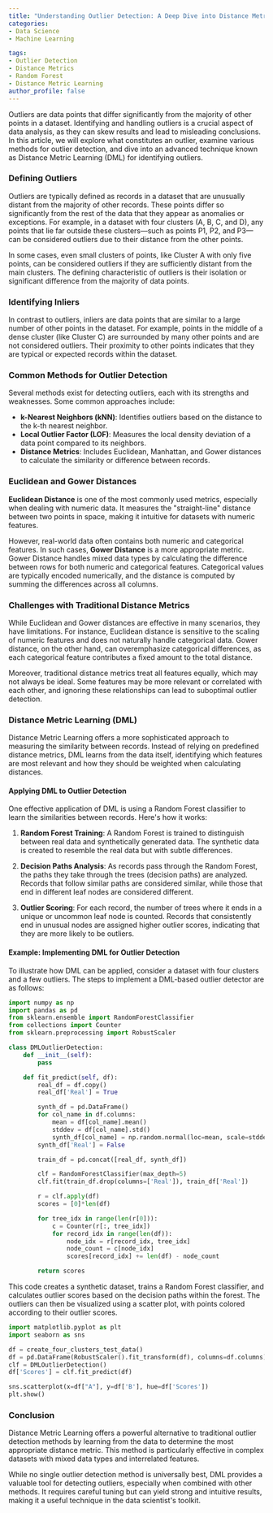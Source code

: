 ```yaml
---
title: "Understanding Outlier Detection: A Deep Dive into Distance Metric Learning"
categories:
- Data Science
- Machine Learning

tags:
- Outlier Detection
- Distance Metrics
- Random Forest
- Distance Metric Learning
author_profile: false
---
```


Outliers are data points that differ significantly from the majority of other points in a dataset. Identifying and handling outliers is a crucial aspect of data analysis, as they can skew results and lead to misleading conclusions. In this article, we will explore what constitutes an outlier, examine various methods for outlier detection, and dive into an advanced technique known as Distance Metric Learning (DML) for identifying outliers.

### Defining Outliers

Outliers are typically defined as records in a dataset that are unusually distant from the majority of other records. These points differ so significantly from the rest of the data that they appear as anomalies or exceptions. For example, in a dataset with four clusters (A, B, C, and D), any points that lie far outside these clusters—such as points P1, P2, and P3—can be considered outliers due to their distance from the other points.

In some cases, even small clusters of points, like Cluster A with only five points, can be considered outliers if they are sufficiently distant from the main clusters. The defining characteristic of outliers is their isolation or significant difference from the majority of data points.

### Identifying Inliers

In contrast to outliers, inliers are data points that are similar to a large number of other points in the dataset. For example, points in the middle of a dense cluster (like Cluster C) are surrounded by many other points and are not considered outliers. Their proximity to other points indicates that they are typical or expected records within the dataset.

### Common Methods for Outlier Detection

Several methods exist for detecting outliers, each with its strengths and weaknesses. Some common approaches include:

- **k-Nearest Neighbors (kNN)**: Identifies outliers based on the distance to the k-th nearest neighbor.
- **Local Outlier Factor (LOF)**: Measures the local density deviation of a data point compared to its neighbors.
- **Distance Metrics**: Includes Euclidean, Manhattan, and Gower distances to calculate the similarity or difference between records.

### Euclidean and Gower Distances

**Euclidean Distance** is one of the most commonly used metrics, especially when dealing with numeric data. It measures the "straight-line" distance between two points in space, making it intuitive for datasets with numeric features.

However, real-world data often contains both numeric and categorical features. In such cases, **Gower Distance** is a more appropriate metric. Gower Distance handles mixed data types by calculating the difference between rows for both numeric and categorical features. Categorical values are typically encoded numerically, and the distance is computed by summing the differences across all columns.

### Challenges with Traditional Distance Metrics

While Euclidean and Gower distances are effective in many scenarios, they have limitations. For instance, Euclidean distance is sensitive to the scaling of numeric features and does not naturally handle categorical data. Gower distance, on the other hand, can overemphasize categorical differences, as each categorical feature contributes a fixed amount to the total distance.

Moreover, traditional distance metrics treat all features equally, which may not always be ideal. Some features may be more relevant or correlated with each other, and ignoring these relationships can lead to suboptimal outlier detection.

### Distance Metric Learning (DML)

Distance Metric Learning offers a more sophisticated approach to measuring the similarity between records. Instead of relying on predefined distance metrics, DML learns from the data itself, identifying which features are most relevant and how they should be weighted when calculating distances.

#### Applying DML to Outlier Detection

One effective application of DML is using a Random Forest classifier to learn the similarities between records. Here's how it works:

1. **Random Forest Training**: A Random Forest is trained to distinguish between real data and synthetically generated data. The synthetic data is created to resemble the real data but with subtle differences.

2. **Decision Paths Analysis**: As records pass through the Random Forest, the paths they take through the trees (decision paths) are analyzed. Records that follow similar paths are considered similar, while those that end in different leaf nodes are considered different.

3. **Outlier Scoring**: For each record, the number of trees where it ends in a unique or uncommon leaf node is counted. Records that consistently end in unusual nodes are assigned higher outlier scores, indicating that they are more likely to be outliers.

#### Example: Implementing DML for Outlier Detection

To illustrate how DML can be applied, consider a dataset with four clusters and a few outliers. The steps to implement a DML-based outlier detector are as follows:

```python
import numpy as np
import pandas as pd
from sklearn.ensemble import RandomForestClassifier
from collections import Counter
from sklearn.preprocessing import RobustScaler

class DMLOutlierDetection:
    def __init__(self):
        pass

    def fit_predict(self, df):
        real_df = df.copy()
        real_df['Real'] = True

        synth_df = pd.DataFrame() 
        for col_name in df.columns:
            mean = df[col_name].mean()
            stddev = df[col_name].std()
            synth_df[col_name] = np.random.normal(loc=mean, scale=stddev, size=len(df))
        synth_df['Real'] = False

        train_df = pd.concat([real_df, synth_df])

        clf = RandomForestClassifier(max_depth=5)
        clf.fit(train_df.drop(columns=['Real']), train_df['Real'])

        r = clf.apply(df)
        scores = [0]*len(df)

        for tree_idx in range(len(r[0])): 
            c = Counter(r[:, tree_idx]) 
            for record_idx in range(len(df)): 
                node_idx = r[record_idx, tree_idx]
                node_count = c[node_idx]
                scores[record_idx] += len(df) - node_count

        return scores
```

This code creates a synthetic dataset, trains a Random Forest classifier, and calculates outlier scores based on the decision paths within the forest. The outliers can then be visualized using a scatter plot, with points colored according to their outlier scores.

```python
import matplotlib.pyplot as plt
import seaborn as sns

df = create_four_clusters_test_data()
df = pd.DataFrame(RobustScaler().fit_transform(df), columns=df.columns)
clf = DMLOutlierDetection()
df['Scores'] = clf.fit_predict(df)

sns.scatterplot(x=df["A"], y=df['B'], hue=df['Scores'])
plt.show()
```

### Conclusion

Distance Metric Learning offers a powerful alternative to traditional outlier detection methods by learning from the data to determine the most appropriate distance metric. This method is particularly effective in complex datasets with mixed data types and interrelated features.

While no single outlier detection method is universally best, DML provides a valuable tool for detecting outliers, especially when combined with other methods. It requires careful tuning but can yield strong and intuitive results, making it a useful technique in the data scientist's toolkit.